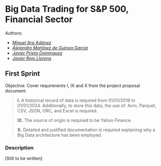 # Big Data Trading for S&P 500, Financial Sector
Authors:
- _[Miguel Ara Adánez](https://github.com/miguel-ara)_
- _[Alejandro Martínez de Guinea García](https://github.com/xAlexMGGx)_
- _[Javier Prieto Domínguez](https://github.com/javiprietod)_
- _[Javier Rojo Llorens](https://github.com/JavierRojo8)_

## First Sprint
Objective: Cover requirenents I, IX and X from the project proposal document.
> **I.** A historical record of data is required from 01/01/2018 to 01/01/2024. Additionally, to store this data, the use of: Avro, Parquet, CSV, JSON, ORC, and Excel is required.

> **IX.** The source of origin is required to be Yahoo Finance.

> **X.** Detailed and justified documentation is required explaining why a Big Data architecture has been employed.

### Description
[Still to be written]
  
